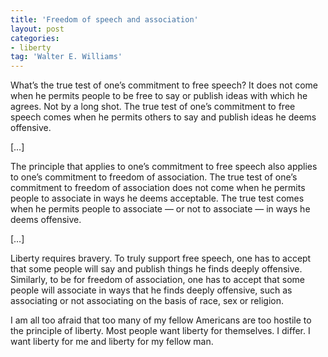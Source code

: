 ```yaml
---
title: 'Freedom of speech and association'
layout: post
categories:
- liberty
tag: 'Walter E. Williams'
---
```


What’s the true test of one’s commitment to free speech? It does not come when he permits people to be free to say or publish ideas with which he agrees. Not by a long shot. The true test of one’s commitment to free speech comes when he permits others to say and publish ideas he deems offensive.  
   
\[…\]

The principle that applies to one’s commitment to free speech also applies to one’s commitment to freedom of association. The true test of one’s commitment to freedom of association does not come when he permits people to associate in ways he deems acceptable. The true test comes when he permits people to associate — or not to associate — in ways he deems offensive.

\[…\]

Liberty requires bravery. To truly support free speech, one has to accept that some people will say and publish things he finds deeply offensive. Similarly, to be for freedom of association, one has to accept that some people will associate in ways that he finds deeply offensive, such as associating or not associating on the basis of race, sex or religion.

I am all too afraid that too many of my fellow Americans are too hostile to the principle of liberty. Most people want liberty for themselves. I differ. I want liberty for me and liberty for my fellow man.